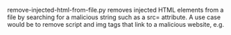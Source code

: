 remove-injected-html-from-file.py removes injected HTML elements from a file by searching for a malicious string such as a src= attribute. A use case would be to remove script and img tags that link to a malicious website, e.g. <script src="maliciouswebsite.com">

Input a single file like wordpress.sql, the script uses .find() to remove tags by searching desired tag type(s) for a string (e.g. "maliciouswebsite.com"), this program will output new lines to a new file. By default script outputs 2 additional files containing HTML tags both removed (removedFile) and those of same type not removed (notRemovedFile), allowing for both accuracy and removal volume checking.

Modify the following variables to use this script:\
    • inFile, outFile, removedFile, notRemovedFile\
    • stringToFind\
    • htmlElement1, htmlElement2 (unless searching for both and only script and img tags)
